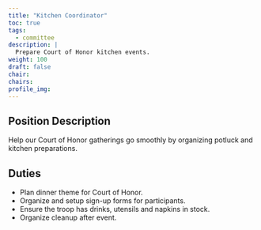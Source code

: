 ```yaml
---
title: "Kitchen Coordinator"
toc: true
tags:
  - committee
description: |
  Prepare Court of Honor kitchen events.
weight: 100
draft: false
chair:
chairs:
profile_img:
---
```


## Position Description

Help our Court of Honor gatherings go smoothly by organizing potluck and kitchen preparations.

## Duties

- Plan dinner theme for Court of Honor.
- Organize and setup sign-up forms for participants.
- Ensure the troop has drinks, utensils and napkins in stock.
- Organize cleanup after event.
